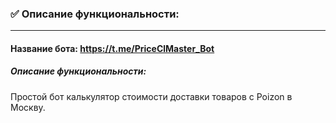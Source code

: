 ### ✅ Описание функциональности:
****
#### Название бота: https://t.me/PriceClMaster_Bot

##### Описание функциональности:

Простой бот калькулятор стоимости доставки товаров с Poizon в Москву.